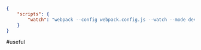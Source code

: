 ```json
{
	"scripts": {
		"watch": "webpack --config webpack.config.js --watch --mode development"
	}
}
```

#useful